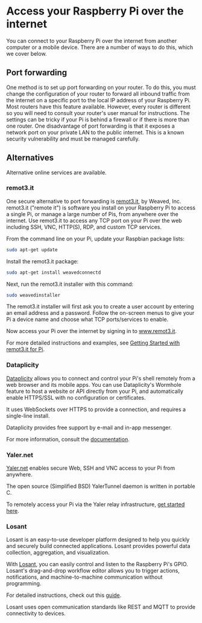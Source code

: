 # Access your Raspberry Pi over the internet

You can connect to your Raspberry Pi over the internet from another computer or a mobile device. There are a number of ways to do this, which we cover below.

## Port forwarding

One method is to set up port forwarding on your router. To do this, you must change the configuration of your router to forward all inbound traffic from the internet on a specific port to the local IP address of your Raspberry Pi. Most routers have this feature available. However, every router is different so you will need to consult your router's user manual for instructions. The settings can be tricky if your Pi is behind a firewall or if there is more than one router. One disadvantage of port forwarding is that it exposes a network port on your private LAN to the public internet. This is a known security vulnerability and must be managed carefully.

## Alternatives

Alternative online services are available.

### remot3.it

One secure alternative to port forwarding is [remot3.it](https://www.remot3.it), by Weaved, Inc. remot3.it ("remote it") is software you install on your Raspberry Pi to access a single Pi, or manage a large number of Pis, from anywhere over the internet. Use remot3.it to access any TCP port on your Pi over the web including SSH, VNC, HTTP(S), RDP, and custom TCP services.

From the command line on your Pi, update your Raspbian package lists:

```bash
sudo apt-get update
```

Install the remot3.it package:

```bash
sudo apt-get install weavedconnectd
```

Next, run the remot3.it installer with this command:

```bash
sudo weavedinstaller
```

The remot3.it installer will first ask you to create a user account by entering an email address and a password. Follow the on-screen menus to give your Pi a device name and choose what TCP ports/services to enable.

Now access your Pi over the internet by signing in to www.remot3.it.

For more detailed instructions and examples, see [Getting Started with remot3.it for Pi](http://forum.weaved.com/t/how-to-get-started-with-remot3-it-for-pi/1029).

### Dataplicity

[Dataplicity](https://dataplicity.com) allows you to connect and control your Pi's shell remotely from a web browser and its mobile apps. You can use Dataplicity's Wormhole feature to host a website or API directly from your Pi, and automatically enable HTTPS/SSL with no configuration or certificates.

It uses WebSockets over HTTPS to provide a connection, and requires a single-line install.

Dataplicity provides free support by e-mail and in-app messenger.

For more information, consult the [documentation](https://docs.dataplicity.com/).

### Yaler.net

[Yaler.net](https://yaler.net/) enables secure Web, SSH and VNC access to your Pi from anywhere.

The open source (Simplified BSD) YalerTunnel daemon is written in portable C.

To remotely access your Pi via the Yaler relay infrastructure, [get started here](https://yaler.net/raspberrypi).

### Losant

Losant is an easy-to-use developer platform designed to help you quickly and securely build connected applications. Losant provides powerful data collection, aggregation, and visualization.

With [Losant](https://losant.com), you can easily control and listen to the Raspberry Pi's GPIO. Losant's drag-and-drop workflow editor allows you to trigger actions, notifications, and machine-to-machine communication without programming.

For detailed instructions, check out this [guide](https://www.losant.com/blog/how-to-access-your-raspberry-pis-gpio-over-the-internet).

Losant uses open communication standards like REST and MQTT to provide connectivity to devices.
